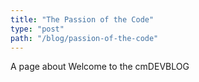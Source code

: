 ```yaml
---
title: "The Passion of the Code"
type: "post"
path: "/blog/passion-of-the-code"
---
```


A page about Welcome to the cmDEVBLOG